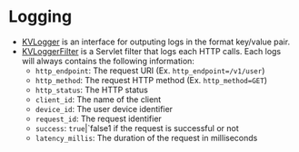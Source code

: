 # Logging
- [KVLogger](https://github.com/wutsi/wutsi-platform-core/blob/master/src/main/kotlin/com/wutsi/platform/core/logging/KVLogger.kt)
is an interface for outputing logs in the format key/value pair.
- [KVLoggerFilter](https://github.com/wutsi/wutsi-platform-core/blob/master/src/main/kotlin/com/wutsi/platform/core/logging/servlet/KVLoggerFilter.kt)
is a Servlet filter that logs each HTTP calls. Each logs will always contains the following information:
  - `http_endpoint`: The request URI (Ex. `http_endpoint=/v1/user`)
  - `http_method`: The request HTTP method (Ex. `http_method=GET`)
  - `http_status`: The HTTP status
  - `client_id`: The name of the client
  - `device_id`: The user device identifier
  - `request_id`: The request identifier
  - `success`: `true`|`false1 if the request is successful or not
  - `latency_millis`: The duration of the request in milliseconds

